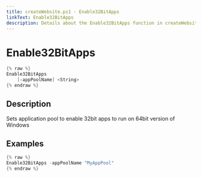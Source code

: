 ```yaml
---
title: createWebsite.ps1 - Enable32BitApps
linkText: Enable32BitApps
description: Details about the Enable32BitApps function in createWebsite.ps1 helper script
---
```


# Enable32BitApps

```PowerShell
{% raw %}
Enable32BitApps
    [-appPoolName] <String>
{% endraw %}
```

## Description

Sets application pool to enable 32bit apps to run on 64bit version of Windows

## Examples

```PowerShell
{% raw %}
Enable32BitApps -appPoolName "MyAppPool"
{% endraw %}
```
